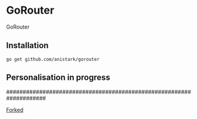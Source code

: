 GoRouter
=======

GoRouter

## Installation

`go get github.com/anistark/gorouter`


## Personalisation in progress


####################################################################

[Forked](https://github.com/acmacalister/helm)

